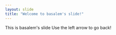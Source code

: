 ```yaml
---
layout: slide
title: "Welcome to basalem's slide!"
---
```

This is basalem's slide 
Use the left arrow to go back!
